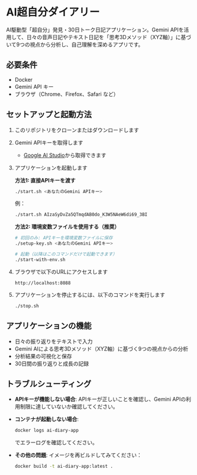 # AI超自分ダイアリー

AI駆動型「超自分」発見・30日トーク日記アプリケーション。Gemini APIを活用して、日々の音声日記やテキスト日記を「思考3Dメソッド（XYZ軸）」に基づいて9つの視点から分析し、自己理解を深めるアプリです。

## 必要条件

- Docker
- Gemini API キー
- ブラウザ（Chrome、Firefox、Safari など）

## セットアップと起動方法

1. このリポジトリをクローンまたはダウンロードします

2. Gemini APIキーを取得します
   - [Google AI Studio](https://makersuite.google.com/app/apikey)から取得できます

3. アプリケーションを起動します

   **方法1: 直接APIキーを渡す**
   ```bash
   ./start.sh <あなたのGemini APIキー>
   ```
   例：
   ```bash
   ./start.sh AIzaSyDvZa5QTmqdAB0do_K3W5NAeW6di69_3BI
   ```

   **方法2: 環境変数ファイルを使用する（推奨）**
   ```bash
   # 初回のみ: APIキーを環境変数ファイルに保存
   ./setup-key.sh <あなたのGemini APIキー>

   # 起動（以降はこのコマンドだけで起動できます）
   ./start-with-env.sh
   ```

4. ブラウザで以下のURLにアクセスします
   ```
   http://localhost:8088
   ```

5. アプリケーションを停止するには、以下のコマンドを実行します
   ```bash
   ./stop.sh
   ```

## アプリケーションの機能

- 日々の振り返りをテキストで入力
- Gemini AIによる思考3Dメソッド（XYZ軸）に基づく9つの視点からの分析
- 分析結果の可視化と保存
- 30日間の振り返りと成長の記録

## トラブルシューティング

- **APIキーが機能しない場合**:
  APIキーが正しいことを確認し、Gemini APIの利用制限に達していないか確認してください。

- **コンテナが起動しない場合**:
  ```bash
  docker logs ai-diary-app
  ```
  でエラーログを確認してください。

- **その他の問題**:
  イメージを再ビルドしてみてください：
  ```bash
  docker build -t ai-diary-app:latest .
  ```
